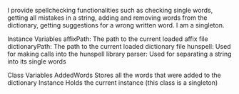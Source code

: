 I provide spellchecking functionalities such as checking single words, getting all mistakes in a string, adding and removing words from the dictionary, getting suggestions for a wrong written word. I am a singleton.

Instance Variables
	affixPath:		<FilePath>      The path to the current loaded affix file
	dictionaryPath:  <FilePath>       The path to the current loaded dictionary file
	hunspell:		<SPCHunspellAPI>    Used for making calls into the hunspell library
	parser:		<SPCTextParser>   Used for separating a string into its single words
			
			
Class Variables
	AddedWords    <Set>      Stores all the words that were added to the dictionary
	Instance 		<SPCSpellChecker>      Holds the current instance (this class is a singleton)
